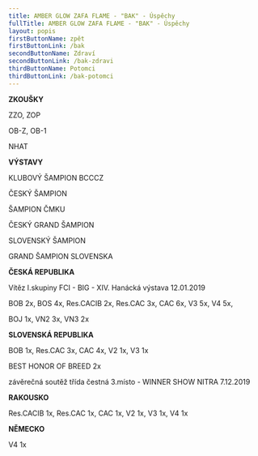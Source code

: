 ```yaml
---
title: AMBER GLOW ZAFA FLAME - "BAK" - Úspěchy
fullTitle: AMBER GLOW ZAFA FLAME - "BAK" - Úspěchy
layout: popis
firstButtonName: zpět
firstButtonLink: /bak
secondButtonName: Zdraví
secondButtonLink: /bak-zdravi
thirdButtonName: Potomci
thirdButtonLink: /bak-potomci
---
```

**ZKOUŠKY**

ZZO, ZOP

OB-Z, OB-1

NHAT 

**VÝSTAVY**

KLUBOVÝ ŠAMPION BCCCZ

ČESKÝ ŠAMPION

ŠAMPION ČMKU

ČESKÝ GRAND ŠAMPION

SLOVENSKÝ ŠAMPION

GRAND ŠAMPION SLOVENSKA

**ČESKÁ REPUBLIKA**

Vítěz I.skupiny FCI - BIG - XIV. Hanácká výstava 12.01.2019

BOB 2x, BOS 4x, Res.CACIB 2x, Res.CAC 3x, CAC 6x, V3 5x, V4 5x,

BOJ 1x, VN2 3x, VN3 2x

**SLOVENSKÁ REPUBLIKA**

BOB 1x, Res.CAC 3x, CAC 4x, V2 1x, V3 1x

BEST HONOR OF BREED 2x

závěrečná soutěž třída čestná 3.místo - WINNER SHOW NITRA 7.12.2019

**RAKOUSKO**

Res.CACIB 1x, Res.CAC 1x, CAC 1x, V2 1x, V3 1x, V4 1x

**NĚMECKO**

V4 1x
